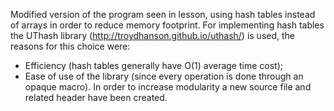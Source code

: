 Modified version of the program seen in lesson, using hash tables instead of arrays in order
to reduce memory footprint.
For implementing hash tables the UThash library (http://troydhanson.github.io/uthash/) is used,
the reasons for this choice were:
- Efficiency (hash tables generally have O(1) average time cost);
- Ease of use of the library (since every operation is done through an opaque macro).
In order to increase modularity a new source file and related header have been created.

